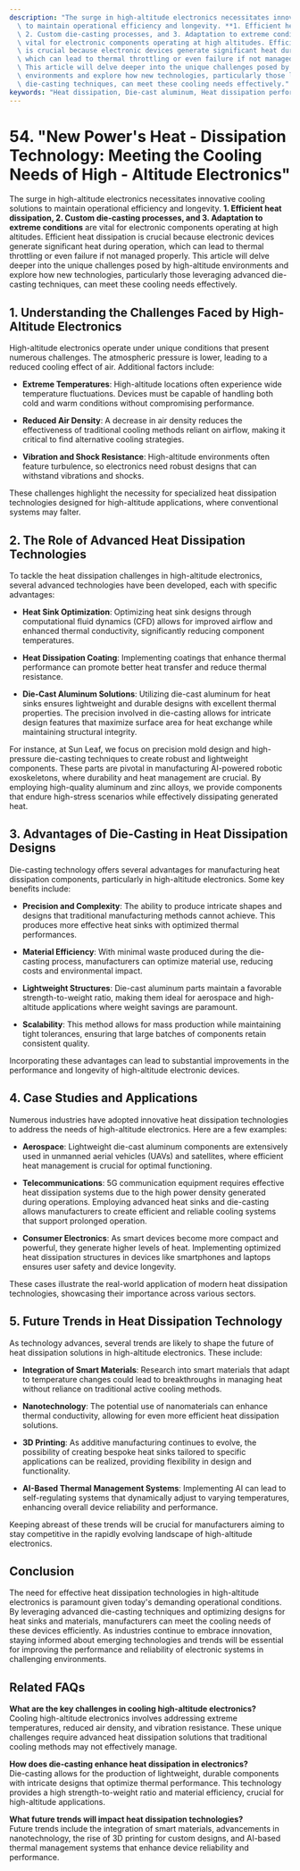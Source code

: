 ```yaml
---
description: "The surge in high-altitude electronics necessitates innovative cooling solutions\
  \ to maintain operational efficiency and longevity. **1. Efficient heat dissipation,\
  \ 2. Custom die-casting processes, and 3. Adaptation to extreme conditions** are\
  \ vital for electronic components operating at high altitudes. Efficient heat dissipation\
  \ is crucial because electronic devices generate significant heat during operation,\
  \ which can lead to thermal throttling or even failure if not managed properly.\
  \ This article will delve deeper into the unique challenges posed by high-altitude\
  \ environments and explore how new technologies, particularly those leveraging advanced\
  \ die-casting techniques, can meet these cooling needs effectively."
keywords: "Heat dissipation, Die-cast aluminum, Heat dissipation performance, Heat sink"
---
```

# 54. "New Power's Heat - Dissipation Technology: Meeting the Cooling Needs of High - Altitude Electronics"

The surge in high-altitude electronics necessitates innovative cooling solutions to maintain operational efficiency and longevity. **1. Efficient heat dissipation, 2. Custom die-casting processes, and 3. Adaptation to extreme conditions** are vital for electronic components operating at high altitudes. Efficient heat dissipation is crucial because electronic devices generate significant heat during operation, which can lead to thermal throttling or even failure if not managed properly. This article will delve deeper into the unique challenges posed by high-altitude environments and explore how new technologies, particularly those leveraging advanced die-casting techniques, can meet these cooling needs effectively.

## **1. Understanding the Challenges Faced by High-Altitude Electronics**

High-altitude electronics operate under unique conditions that present numerous challenges. The atmospheric pressure is lower, leading to a reduced cooling effect of air. Additional factors include:

- **Extreme Temperatures**: High-altitude locations often experience wide temperature fluctuations. Devices must be capable of handling both cold and warm conditions without compromising performance.
  
- **Reduced Air Density**: A decrease in air density reduces the effectiveness of traditional cooling methods reliant on airflow, making it critical to find alternative cooling strategies.

- **Vibration and Shock Resistance**: High-altitude environments often feature turbulence, so electronics need robust designs that can withstand vibrations and shocks.

These challenges highlight the necessity for specialized heat dissipation technologies designed for high-altitude applications, where conventional systems may falter.

## **2. The Role of Advanced Heat Dissipation Technologies**

To tackle the heat dissipation challenges in high-altitude electronics, several advanced technologies have been developed, each with specific advantages:

- **Heat Sink Optimization**: Optimizing heat sink designs through computational fluid dynamics (CFD) allows for improved airflow and enhanced thermal conductivity, significantly reducing component temperatures.

- **Heat Dissipation Coating**: Implementing coatings that enhance thermal performance can promote better heat transfer and reduce thermal resistance.

- **Die-Cast Aluminum Solutions**: Utilizing die-cast aluminum for heat sinks ensures lightweight and durable designs with excellent thermal properties. The precision involved in die-casting allows for intricate design features that maximize surface area for heat exchange while maintaining structural integrity.

For instance, at Sun Leaf, we focus on precision mold design and high-pressure die-casting techniques to create robust and lightweight components. These parts are pivotal in manufacturing AI-powered robotic exoskeletons, where durability and heat management are crucial. By employing high-quality aluminum and zinc alloys, we provide components that endure high-stress scenarios while effectively dissipating generated heat.

## **3. Advantages of Die-Casting in Heat Dissipation Designs**

Die-casting technology offers several advantages for manufacturing heat dissipation components, particularly in high-altitude electronics. Some key benefits include:

- **Precision and Complexity**: The ability to produce intricate shapes and designs that traditional manufacturing methods cannot achieve. This produces more effective heat sinks with optimized thermal performances.

- **Material Efficiency**: With minimal waste produced during the die-casting process, manufacturers can optimize material use, reducing costs and environmental impact.

- **Lightweight Structures**: Die-cast aluminum parts maintain a favorable strength-to-weight ratio, making them ideal for aerospace and high-altitude applications where weight savings are paramount.

- **Scalability**: This method allows for mass production while maintaining tight tolerances, ensuring that large batches of components retain consistent quality.

Incorporating these advantages can lead to substantial improvements in the performance and longevity of high-altitude electronic devices.

## **4. Case Studies and Applications**

Numerous industries have adopted innovative heat dissipation technologies to address the needs of high-altitude electronics. Here are a few examples:

- **Aerospace**: Lightweight die-cast aluminum components are extensively used in unmanned aerial vehicles (UAVs) and satellites, where efficient heat management is crucial for optimal functioning.

- **Telecommunications**: 5G communication equipment requires effective heat dissipation systems due to the high power density generated during operations. Employing advanced heat sinks and die-casting allows manufacturers to create efficient and reliable cooling systems that support prolonged operation.

- **Consumer Electronics**: As smart devices become more compact and powerful, they generate higher levels of heat. Implementing optimized heat dissipation structures in devices like smartphones and laptops ensures user safety and device longevity.

These cases illustrate the real-world application of modern heat dissipation technologies, showcasing their importance across various sectors.

## **5. Future Trends in Heat Dissipation Technology**

As technology advances, several trends are likely to shape the future of heat dissipation solutions in high-altitude electronics. These include:

- **Integration of Smart Materials**: Research into smart materials that adapt to temperature changes could lead to breakthroughs in managing heat without reliance on traditional active cooling methods.

- **Nanotechnology**: The potential use of nanomaterials can enhance thermal conductivity, allowing for even more efficient heat dissipation solutions.

- **3D Printing**: As additive manufacturing continues to evolve, the possibility of creating bespoke heat sinks tailored to specific applications can be realized, providing flexibility in design and functionality.

- **AI-Based Thermal Management Systems**: Implementing AI can lead to self-regulating systems that dynamically adjust to varying temperatures, enhancing overall device reliability and performance.

Keeping abreast of these trends will be crucial for manufacturers aiming to stay competitive in the rapidly evolving landscape of high-altitude electronics.

## **Conclusion**

The need for effective heat dissipation technologies in high-altitude electronics is paramount given today's demanding operational conditions. By leveraging advanced die-casting techniques and optimizing designs for heat sinks and materials, manufacturers can meet the cooling needs of these devices efficiently. As industries continue to embrace innovation, staying informed about emerging technologies and trends will be essential for improving the performance and reliability of electronic systems in challenging environments.

## **Related FAQs**

**What are the key challenges in cooling high-altitude electronics?**  
Cooling high-altitude electronics involves addressing extreme temperatures, reduced air density, and vibration resistance. These unique challenges require advanced heat dissipation solutions that traditional cooling methods may not effectively manage.

**How does die-casting enhance heat dissipation in electronics?**  
Die-casting allows for the production of lightweight, durable components with intricate designs that optimize thermal performance. This technology provides a high strength-to-weight ratio and material efficiency, crucial for high-altitude applications.

**What future trends will impact heat dissipation technologies?**  
Future trends include the integration of smart materials, advancements in nanotechnology, the rise of 3D printing for custom designs, and AI-based thermal management systems that enhance device reliability and performance.
